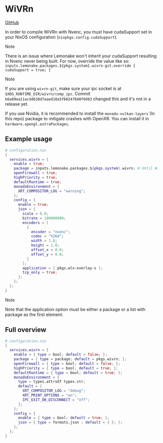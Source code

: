 # WiVRn
[GitHub](https://github.com/Meumeu/WiVRn)

In order to compile WiVRn with Nvenc, you must have cudaSupport set in your NixOS configuration (`nixpkgs.config.cudaSupport`).

>[!NOTE]
> There is an issue where Lemonake won't inherit your cudaSupport resulting in Nvenc never being built. For now, override the value like so: `inputs.lemonake.packages.${pkgs.system}.wivrn-git.override { cudaSupport = true; }`

>[!NOTE]
> If you are using `wivrn-git`, make sure your ipc socket is at `$XDG_RUNTIME_DIR/wivrn/comp_ipc`. Commit `b6a09ea11acdd638d7aaed10a5f60247840f6983` changed this and it's not in a release yet.

If you use Nvidia, it is recommended to install the `monado-vulkan-layers` (In this repo) package to mitigate crashes with OpenXR.
You can install it in `hardware.opengl.extraPackages`.

## Example usage
```nix
# configuration.nix
{
  services.wivrn = {
    enable = true;
    package = inputs.lemonake.packages.${pkgs.system}.wivrn; # Until WiVRn gets merged.
    openFirewall = true;
    highPriority = true;
    defaultRuntime = true;
    monadoEnvironment = {
      XRT_COMPOSITOR_LOG = "warning";
    };
    config = {
      enable = true;
      json = {
        scale = 0.8;
        bitrate = 100000000;
        encoders = [
          {
            encoder = "nvenc";
            codec = "h264";
            width = 1.0;
            height = 1.0;
            offset_x = 0.0;
            offset_y = 0.0;
          }
        ];
        application = [ pkgs.wlx-overlay-s ];
        tcp_only = true;
      };
    };
  };
}
```
> [!NOTE]
> Note that the application option must be either a package or a list with package as the first element.

## Full overview
```nix
# configuration.nix
{
  services.wivrn = {
    enable = { type = bool; default = false; };
    package = { type = package; default = pkgs.wivrn; };
    openFirewall = { type = bool; default = false; };
    highPriority = { type = bool; default = true; };
    defaultRuntime = { type = bool; default = true; };
    monadoEnvironment = {
      type = types.attrsOf types.str;
      default = {
        XRT_COMPOSITOR_LOG = "debug";
        XRT_PRINT_OPTIONS = "on";
        IPC_EXIT_ON_DISCONNECT = "off";
      };
    };
    config = {
      enable = { type = bool; default = true; };
      json = { type = formats.json ; default = { }; };
    };
  };
}
```

